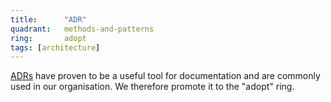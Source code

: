 ```yaml
---
title:      "ADR"
quadrant:   methods-and-patterns
ring:       adopt
tags: [architecture]
---
```


[ADRs](https://adr.github.io/) have proven to be a useful tool for documentation and are commonly used in 
our organisation. We therefore promote it to the "adopt" ring.
